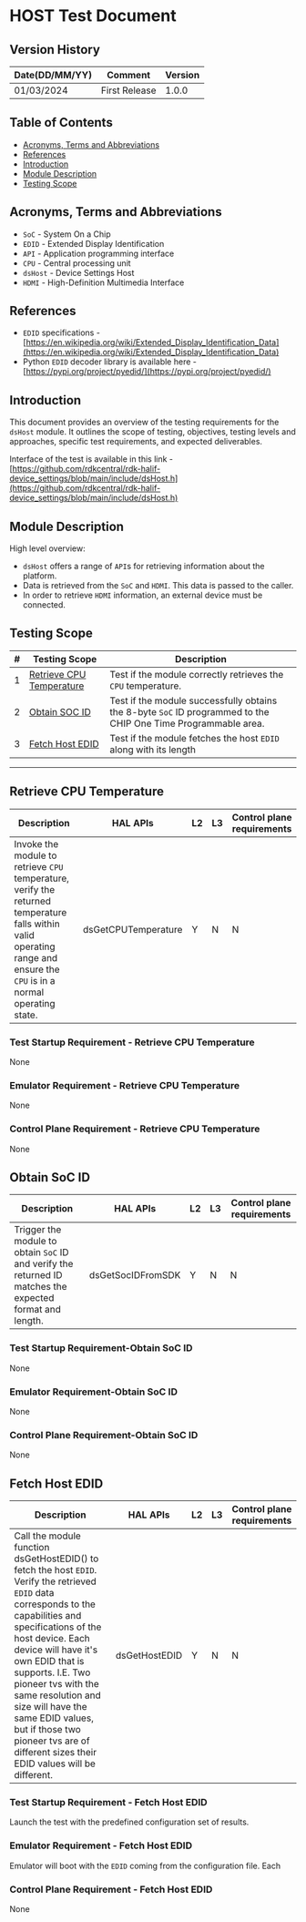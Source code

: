 # HOST Test Document

## Version History

| Date(DD/MM/YY) | Comment       | Version |
| -------------- | ------------- | ------- |
| 01/03/2024     | First Release | 1.0.0   |

## Table of Contents

- [Acronyms, Terms and Abbreviations](#acronyms-terms-and-abbreviations)
- [References](#references)
- [Introduction](#introduction)
- [Module Description](#module-description)
- [Testing Scope](#testing-scope)

## Acronyms, Terms and Abbreviations

- `SoC`    - System On a Chip
- `EDID`   - Extended Display Identification
- `API`    - Application programming interface
- `CPU`    - Central processing unit
- `dsHost` - Device Settings Host
- `HDMI`   - High-Definition Multimedia Interface

## References

- `EDID` specifications - [https://en.wikipedia.org/wiki/Extended_Display_Identification_Data](https://en.wikipedia.org/wiki/Extended_Display_Identification_Data)
- Python `EDID` decoder library is available here - [https://pypi.org/project/pyedid/](https://pypi.org/project/pyedid/)

## Introduction

This document provides an overview of the testing requirements for the `dsHost` module.
It outlines the scope of testing, objectives, testing levels and approaches, specific test requirements, and expected deliverables.

Interface of the test is available in this link - [https://github.com/rdkcentral/rdk-halif-device_settings/blob/main/include/dsHost.h](https://github.com/rdkcentral/rdk-halif-device_settings/blob/main/include/dsHost.h)

## Module Description

High level overview:

- `dsHost` offers a range of `API`s for retrieving information about the platform.
- Data is retrieved from the `SoC` and `HDMI`. This data is passed to the caller.
- In order to retrieve `HDMI` information, an external device must be connected.

## Testing Scope

|#|Testing Scope|Description|
|-|------------------|----------------|
|1|[Retrieve CPU Temperature](#retrieve-cpu-temperature)|Test if the module correctly retrieves the `CPU` temperature.|
|2|[Obtain SOC ID](#obtain-soc-id)|Test if the module successfully obtains the 8-byte `SoC` ID programmed to the CHIP One Time Programmable area.|
|3|[Fetch Host EDID](#fetch-host-edid)|Test if the module fetches the host `EDID` along with its length|
-----------

## Retrieve CPU Temperature

|Description|HAL APIs|L2|L3|Control plane requirements|
|-----------|--------|--|--|--------------------------|
|Invoke the module to retrieve `CPU` temperature, verify the returned temperature falls within valid operating range and ensure the `CPU` is in a normal operating state.|dsGetCPUTemperature|Y|N|N|

### Test Startup Requirement - Retrieve CPU Temperature

None

### Emulator Requirement - Retrieve CPU Temperature

None

### Control Plane Requirement - Retrieve CPU Temperature

None

## Obtain SoC ID

|Description|HAL APIs|L2|L3|Control plane requirements|
|-----------|--------|--|--|--------------------------|
|Trigger the module to obtain `SoC` ID and verify the returned ID matches the expected format and length.|dsGetSocIDFromSDK|Y|N|N|

### Test Startup Requirement-Obtain SoC ID

None

### Emulator Requirement-Obtain SoC ID

None

### Control Plane Requirement-Obtain SoC ID

None

## Fetch Host EDID

|Description|HAL APIs|L2|L3|Control plane requirements|
|-----------|--------|--|--|--------------------------|
|Call the module function dsGetHostEDID() to fetch the host `EDID`. Verify the retrieved `EDID` data corresponds to the capabilities and specifications of the host device. Each device will have it's own EDID that is supports. I.E. Two pioneer tvs with the same resolution and size will have the same EDID values, but if those two pioneer tvs are of different sizes their EDID values will be different.|dsGetHostEDID|Y|N|N|

### Test Startup Requirement - Fetch Host EDID

Launch the test with the predefined configuration set of results.

### Emulator Requirement - Fetch Host EDID

Emulator will boot with the `EDID` coming from the configuration file. Each 

### Control Plane Requirement - Fetch Host EDID

None